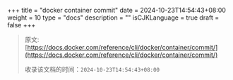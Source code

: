 +++
title = "docker container commit"
date = 2024-10-23T14:54:43+08:00
weight = 10
type = "docs"
description = ""
isCJKLanguage = true
draft = false
+++

> 原文: [https://docs.docker.com/reference/cli/docker/container/commit/](https://docs.docker.com/reference/cli/docker/container/commit/)
>
> 收录该文档的时间：`2024-10-23T14:54:43+08:00`
